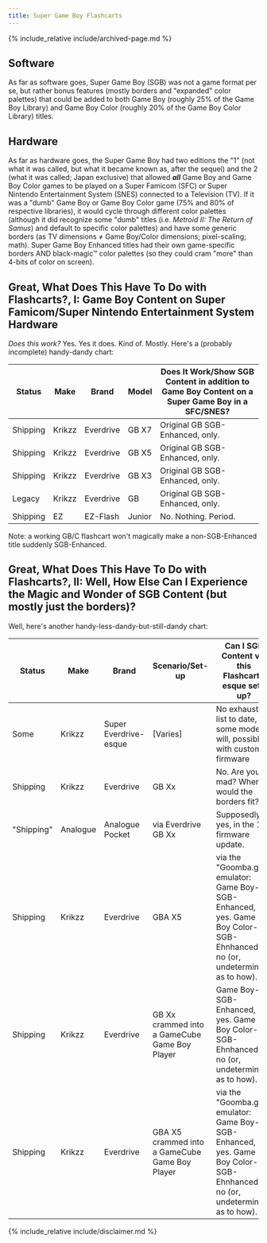 ```yaml
---
title: Super Game Boy Flashcarts
---
```


{% include_relative include/archived-page.md %}

## Software

As far as software goes, Super Game Boy (SGB) was not a game format per se, but rather bonus features (mostly borders and "expanded" color palettes) that could be added to both Game Boy (roughly 25% of the Game Boy Library) and Game Boy Color (roughly 20% of the Game Boy Color Library) titles.

## Hardware

As far as hardware goes, the Super Game Boy had two editions the "1" (not what it was called, but what it became known as, after the sequel) and the 2 (what it was called; Japan exclusive) that allowed ***all*** Game Boy and Game Boy Color games to be played on a Super Famicom (SFC) or Super Nintendo Entertainment System (SNES) connected to a Television (TV). If it was a "dumb" Game Boy or Game Boy Color game (75% and 80% of respective libraries), it would cycle through different color palettes (although it did recognize some "dumb" titles (i.e. *Metroid II: The Return of Samus*) and default to specific color palettes) and have some generic borders (as TV dimensions ≠ Game Boy/Color dimensions; pixel-scaling; math). Super Game Boy Enhanced titles had their own game-specific borders AND black-magic™ color palettes (so they could cram "more" than 4-bits of color on screen).

## Great, What Does This Have To Do with Flashcarts?, I: Game Boy Content on Super Famicom/Super Nintendo Entertainment System Hardware

*Does this work?* Yes. Yes it does. Kind of. Mostly. Here's a (probably incomplete) handy-dandy chart:

|Status|Make|Brand|Model|Does It Work/Show SGB Content in addition to Game Boy Content on a Super Game Boy in a SFC/SNES?|
|---|---|---|---|---|
|Shipping|Krikzz|Everdrive|GB X7|Original GB SGB-Enhanced, only.|
|Shipping|Krikzz|Everdrive|GB X5|Original GB SGB-Enhanced, only.|
|Shipping|Krikzz|Everdrive|GB X3|Original GB SGB-Enhanced, only.|
|Legacy|Krikzz|Everdrive|GB|Original GB SGB-Enhanced, only.|
|Shipping|EZ|EZ-Flash|Junior|No. Nothing. Period.|

Note: a working GB/C flashcart won't magically make a non-SGB-Enhanced title suddenly SGB-Enhanced.


## Great, What Does This Have To Do with Flashcarts?, II: Well, How Else Can I Experience the Magic and Wonder of SGB Content (but mostly just the borders)?

Well, here's another handy-less-dandy-but-still-dandy chart:

|Status|Make|Brand|Scenario/Set-up|Can I SGB Content via this Flashcart-esque set-up?|
|---|---|---|---|---|
|Some|Krikzz|Super Everdrive-esque|[Varies]|No exhaustive list to date, but some models will, possibly with custom firmware|
|Shipping|Krikzz|Everdrive|GB Xx|No. Are you mad? Where would the borders fit?|
|"Shipping"|Analogue|Analogue Pocket|via Everdrive GB Xx|Supposedly, yes, in the 1.1 firmware update.|
|Shipping|Krikzz|Everdrive|GBA X5|via the "Goomba.gba" emulator: Game Boy-SGB-Enhanced, yes. Game Boy Color-SGB-Ehnhanced, no (or, undetermined as to how).|
|Shipping|Krikzz|Everdrive|GB Xx crammed into a GameCube Game Boy Player|Game Boy-SGB-Enhanced, yes. Game Boy Color-SGB-Ehnhanced, no (or, undetermined as to how).|
|Shipping|Krikzz|Everdrive|GBA X5 crammed into a GameCube Game Boy Player|via the "Goomba.gba" emulator: Game Boy-SGB-Enhanced, yes. Game Boy Color-SGB-Ehnhanced, no (or, undetermined as to how).|

{% include_relative include/disclaimer.md %}
